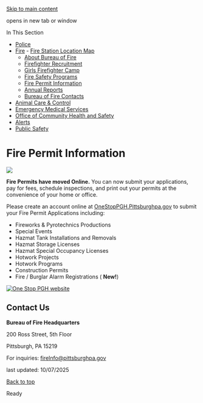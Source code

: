 [Skip to main content](https://www.pittsburghpa.gov/Safety/Fire/Fire-Permit-Information#main-content)

opens in new tab or window

In This Section

- [Police](https://www.pittsburghpa.gov/Safety/Police)
- [Fire](https://www.pittsburghpa.gov/Safety/Fire)  - [Fire Station Location Map](https://www.pittsburghpa.gov/Safety/Fire/Districts-Zones)
  - [About Bureau of Fire](https://www.pittsburghpa.gov/Safety/Fire/About-Fire)
  - [Firefighter Recruitment](https://www.pittsburghpa.gov/Safety/Fire/Firefighter-Recruitment)
  - [Girls Firefighter Camp](https://www.pittsburghpa.gov/Safety/Fire/Girls-Firefighter-Camp)
  - [Fire Safety Programs](https://www.pittsburghpa.gov/Safety/Fire/Fire-Safety-Programs)
  - [Fire Permit Information](https://www.pittsburghpa.gov/Safety/Fire/Fire-Permit-Information)
  - [Annual Reports](https://www.pittsburghpa.gov/Safety/Fire/Annual-Reports)
  - [Bureau of Fire Contacts](https://www.pittsburghpa.gov/Safety/Fire/Bureau-of-Fire-Contacts)
- [Animal Care & Control](https://www.pittsburghpa.gov/Safety/Animal-Care-Control)
- [Emergency Medical Services](https://www.pittsburghpa.gov/Safety/Emergency-Medical-Services)
- [Office of Community Health and Safety](https://www.pittsburghpa.gov/Safety/Office-of-Community-Health-and-Safety)
- [Alerts](https://www.pittsburghpa.gov/Safety/Alerts)
- [Public Safety](https://www.pittsburghpa.gov/Safety/Public-Safety)

# Fire Permit Information

![](https://www.pittsburghpa.gov/files/assets/city/v/1/public-safety/images/81_truck.jpg)

**Fire Permits have moved Online.** You can now submit your applications, pay for fees, schedule inspections, and print out your permits at the convenience of your home or office.

Please create an account online at [OneStopPGH.Pittsburghpa.gov](https://onestoppgh.pittsburghpa.gov/pghprod/pub/lms/Login.aspx) to submit your Fire Permit Applications including:

- Fireworks & Pyrotechnics Productions
- Special Events
- Hazmat Tank Installations and Removals
- Hazmat Storage Licenses
- Hazmat Special Occupancy Licenses
- Hotwork Projects
- Hotwork Programs
- Construction Permits
- Fire / Burglar Alarm Registrations ( **New!**)

[![One Stop PGH website](https://www.pittsburghpa.gov/files/assets/city/v/1/public-safety/images/9460_tips-fire-permits-online.png)](https://onestoppgh.pittsburghpa.gov/pghprod/webui/#)

## Contact Us

**Bureau of Fire Headquarters**

200 Ross Street, 5th Floor

Pittsburgh, PA 15219

For inquiries: [fireInfo@pittsburghpa.gov](mailto:fireInfo@pittsburghpa.gov)

last updated: 10/07/2025

[Back to top](https://www.pittsburghpa.gov/Safety/Fire/Fire-Permit-Information#body-top)

Ready
